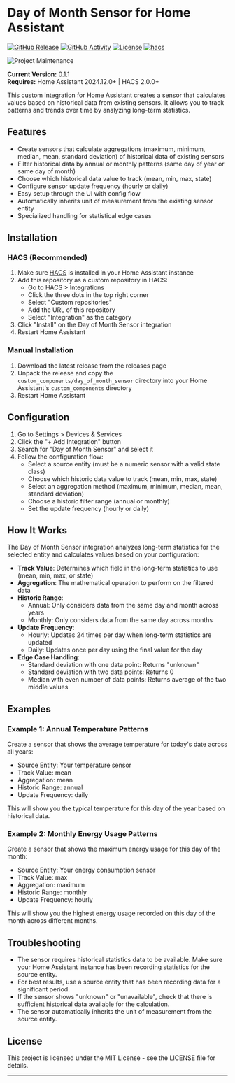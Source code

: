 # Day of Month Sensor for Home Assistant

[![GitHub Release][releases-shield]][releases]
[![GitHub Activity][commits-shield]][commits]
[![License][license-shield]](LICENSE)
[![hacs][hacs-shield]][hacs]

![Project Maintenance][maintenance-shield]

**Current Version:** 0.1.1  
**Requires:** Home Assistant 2024.12.0+ | HACS 2.0.0+

This custom integration for Home Assistant creates a sensor that calculates values based on historical data from existing sensors. It allows you to track patterns and trends over time by analyzing long-term statistics.

## Features

- Create sensors that calculate aggregations (maximum, minimum, median, mean, standard deviation) of historical data of existing sensors
- Filter historical data by annual or monthly patterns (same day of year or same day of month)
- Choose which historical data value to track (mean, min, max, state)
- Configure sensor update frequency (hourly or daily)
- Easy setup through the UI with config flow
- Automatically inherits unit of measurement from the existing sensor entity
- Specialized handling for statistical edge cases

## Installation

### HACS (Recommended)

1. Make sure [HACS](https://hacs.xyz/) is installed in your Home Assistant instance
2. Add this repository as a custom repository in HACS:
   - Go to HACS > Integrations
   - Click the three dots in the top right corner
   - Select "Custom repositories"
   - Add the URL of this repository
   - Select "Integration" as the category
3. Click "Install" on the Day of Month Sensor integration
4. Restart Home Assistant

### Manual Installation

1. Download the latest release from the releases page
2. Unpack the release and copy the `custom_components/day_of_month_sensor` directory into your Home Assistant's `custom_components` directory
3. Restart Home Assistant

## Configuration

1. Go to Settings > Devices & Services
2. Click the "+ Add Integration" button
3. Search for "Day of Month Sensor" and select it
4. Follow the configuration flow:
   - Select a source entity (must be a numeric sensor with a valid state class)
   - Choose which historic data value to track (mean, min, max, state)
   - Select an aggregation method (maximum, minimum, median, mean, standard deviation)
   - Choose a historic filter range (annual or monthly)
   - Set the update frequency (hourly or daily)

## How It Works

The Day of Month Sensor integration analyzes long-term statistics for the selected entity and calculates values based on your configuration:

- **Track Value**: Determines which field in the long-term statistics to use (mean, min, max, or state)
- **Aggregation**: The mathematical operation to perform on the filtered data
- **Historic Range**:
  - Annual: Only considers data from the same day and month across years
  - Monthly: Only considers data from the same day across months
- **Update Frequency**:
  - Hourly: Updates 24 times per day when long-term statistics are updated
  - Daily: Updates once per day using the final value for the day
- **Edge Case Handling**:
  - Standard deviation with one data point: Returns "unknown"
  - Standard deviation with two data points: Returns 0
  - Median with even number of data points: Returns average of the two middle values

## Examples

### Example 1: Annual Temperature Patterns

Create a sensor that shows the average temperature for today's date across all years:

- Source Entity: Your temperature sensor
- Track Value: mean
- Aggregation: mean
- Historic Range: annual
- Update Frequency: daily

This will show you the typical temperature for this day of the year based on historical data.

### Example 2: Monthly Energy Usage Patterns

Create a sensor that shows the maximum energy usage for this day of the month:

- Source Entity: Your energy consumption sensor
- Track Value: max
- Aggregation: maximum
- Historic Range: monthly
- Update Frequency: hourly

This will show you the highest energy usage recorded on this day of the month across different months.

## Troubleshooting

- The sensor requires historical statistics data to be available. Make sure your Home Assistant instance has been recording statistics for the source entity.
- For best results, use a source entity that has been recording data for a significant period.
- If the sensor shows "unknown" or "unavailable", check that there is sufficient historical data available for the calculation.
- The sensor automatically inherits the unit of measurement from the source entity.

## License

This project is licensed under the MIT License - see the LICENSE file for details.

---

[commits-shield]: https://img.shields.io/github/commit-activity/y/rahulpdev/hassDailySensor.svg
[commits]: https://github.com/rahulpdev/hassDailySensor/commits/main
[hacs-shield]: https://img.shields.io/badge/HACS-Custom-orange.svg
[hacs]: https://github.com/hacs/integration
[license-shield]: https://img.shields.io/github/license/rahulpdev/hassDailySensor.svg
[maintenance-shield]: https://img.shields.io/maintenance/yes/2025.svg
[releases-shield]: https://img.shields.io/github/release/rahulpdev/hassDailySensor.svg
[releases]: https://github.com/rahulpdev/hassDailySensor/releases
